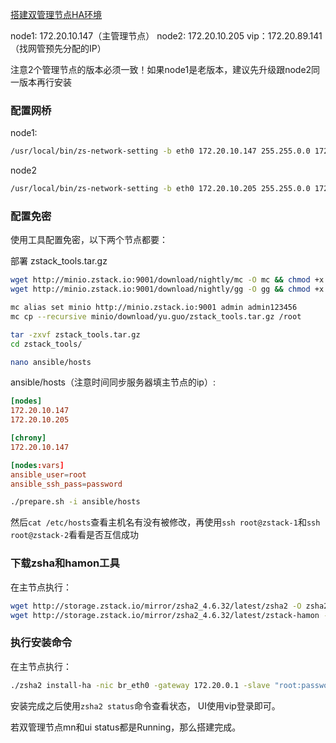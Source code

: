 [搭建双管理节点HA环境](http://confluence.zstack.io/pages/viewpage.action?pageId=129855064)

node1: 172.20.10.147（主管理节点）
node2: 172.20.10.205
vip：172.20.89.141（找网管预先分配的IP）

注意2个管理节点的版本必须一致！如果node1是老版本，建议先升级跟node2同一版本再行安装

### 配置网桥

node1:

```sh
/usr/local/bin/zs-network-setting -b eth0 172.20.10.147 255.255.0.0 172.20.0.1
```

node2

```sh
/usr/local/bin/zs-network-setting -b eth0 172.20.10.205 255.255.0.0 172.20.0.1
```

### 配置免密

使用工具配置免密，以下两个节点都要：

部署 zstack_tools.tar.gz

```sh
wget http://minio.zstack.io:9001/download/nightly/mc -O mc && chmod +x mc && mv mc /usr/bin/
wget http://minio.zstack.io:9001/download/nightly/gg -O gg && chmod +x gg && mv gg /usr/bin/

mc alias set minio http://minio.zstack.io:9001 admin admin123456
mc cp --recursive minio/download/yu.guo/zstack_tools.tar.gz /root

tar -zxvf zstack_tools.tar.gz
cd zstack_tools/

nano ansible/hosts
```

ansible/hosts（注意时间同步服务器填主节点的ip）:
```conf
[nodes]
172.20.10.147
172.20.10.205

[chrony]
172.20.10.147

[nodes:vars]
ansible_user=root
ansible_ssh_pass=password
```

```sh
./prepare.sh -i ansible/hosts
```

然后`cat /etc/hosts`查看主机名有没有被修改，再使用`ssh root@zstack-1`和`ssh root@zstack-2`看看是否互信成功

### 下载zsha和hamon工具

在主节点执行：

```sh
wget http://storage.zstack.io/mirror/zsha2_4.6.32/latest/zsha2 -O zsha2 && chmod 777 zsha2
wget http://storage.zstack.io/mirror/zsha2_4.6.32/latest/zstack-hamon -O zstack-hamon && chmod 777 zstack-hamon
```

### 执行安装命令

在主节点执行：

```sh
./zsha2 install-ha -nic br_eth0 -gateway 172.20.0.1 -slave "root:password@172.20.10.205" -vip 172.20.89.141  -time-server 172.20.10.147 -db-root-pw zstack.mysql.password -yes
```

安装完成之后使用`zsha2 status`命令查看状态， UI使用vip登录即可。

若双管理节点mn和ui status都是Running，那么搭建完成。
